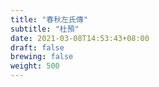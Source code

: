 ```yaml
---
title: "春秋左氏傳"
subtitle: "杜預"
date: 2021-03-08T14:53:43+08:00
draft: false
brewing: false
weight: 500
---
```


